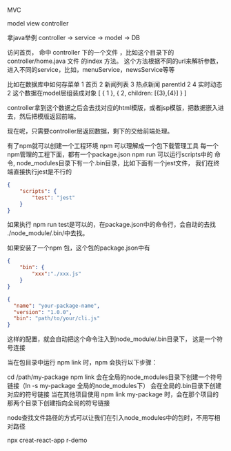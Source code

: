 MVC 

model view controller

拿java举例
controller -> service -> model -> DB

访问首页， 命中 controller 下的一个文件 ，比如这个目录下的 controller/home.java 文件 的index 方法。 这个方法根据不同的url来解析参数，进入不同的service，比如，menuService，newsService等等

比如在数据库中如何存菜单
1 首页
2 新闻列表
3 热点新闻 parentId 2
4 实时动态 2 
这个数据在model层组装成对象 [
    {
        1
    },
    {
        2,
        children: [{3},{4}]
    }
]

controller拿到这个数据之后会去找对应的html模版，或者jsp模版，把数据嵌入进去，然后把模版返回前端。


现在呢，只需要controller层返回数据，剩下的交给前端处理。


有了npm就可以创建一个工程环境
npm 可以理解成一个包下载管理工具
每一个npm管理的工程下面，都有一个package.json
npm run 可以运行scripts中的 命令,
node_modules目录下有一个.bin目录，比如下面有一个jest文件，
我们在终端直接执行jest是不行的
```json
{
    "scripts": {
        "test": "jest"
    }
}
```
如果执行 npm run test是可以的，在package.json中的命令行，会自动的去找 ./node_module/.bin/中去找。

如果安装了一个npm 包，这个包的package.json中有 
```json
{
    "bin": {
        "xxx":"./xxx.js"
    }
}
```
```json 这种配置生成的命令名字会和name一致
{
  "name": "your-package-name",
  "version": "1.0.0",
  "bin": "path/to/your/cli.js"
}
```
这样的配置，就会自动把这个命令注入到node_module/.bin目录下， 这是一个符号连接

当在包目录中运行 npm link 时，npm 会执行以下步骤：

cd /path/my-package
npm link
会在全局的node_modules目录下创建一个符号链接（ln -s my-package 全局的node_modules下）
会在全局的.bin目录下创建对应的符号链接
当在其他项目使用 npm link my-package 时，会在那个项目的那两个目录下创建指向全局的符号链接



node查找文件路径的方式可以让我们在引入node_modules中的包时，不用写相对路径

npx creat-react-app r-demo
